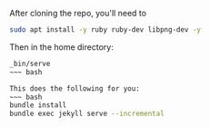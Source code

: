 After cloning the repo, you'll need to
~~~ bash
sudo apt install -y ruby ruby-dev libpng-dev -y
~~~

Then in the home directory:
~~~ bash
_bin/serve
~~~ bash

This does the following for you:
~~~ bash
bundle install
bundle exec jekyll serve --incremental
~~~
